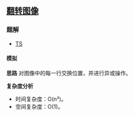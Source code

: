 ## [翻转图像](https://leetcode.cn/problems/flipping-an-image/)

### 题解
+ [TS](../../ts/896/832.ts)

#### 模拟
**思路**
对图像中的每一行交换位置，并进行异或操作。

**复杂度分析**
+ 时间复杂度：O(n²)。
+ 空间复杂度：O(1)。